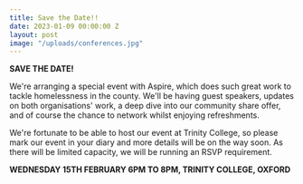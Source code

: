 ```yaml
---
title: Save the Date!!
date: 2023-01-09 00:00:00 Z
layout: post
image: "/uploads/conferences.jpg"
---
```


**SAVE THE DATE!**

We're arranging a special event with Aspire, which does such great work to tackle homelessness in the county. We'll be having guest speakers, updates on both organisations' work, a deep dive into our community share offer, and of course the chance to network whilst enjoying refreshments.

We're fortunate to be able to host our event at Trinity College, so please mark our event in your diary and more details will be on the way soon. As there will be limited capacity, we will be running an RSVP requirement.

**WEDNESDAY 15TH FEBRUARY 6PM TO 8PM, TRINITY COLLEGE, OXFORD**